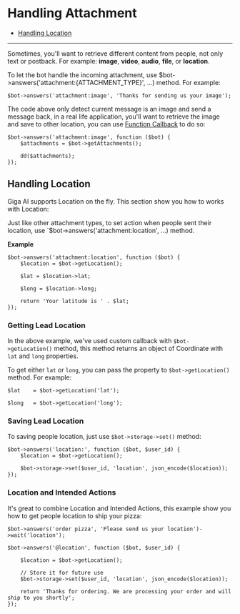 # Handling Attachment

- [Handling Location](#handling-location)

---
Sometimes, you'll want to retrieve different content from people, not only text or postback. For example: **image**, **video**, **audio**, **file**, or **location**.

To let the bot handle the incoming attachment, use $bot->answers('attachment:{ATTACHMENT_TYPE}', ...) method. For example:

```
$bot->answers('attachment:image', 'Thanks for sending us your image');
```

The code above only detect current message is an image and send a message back, in a real life application, you'll want to retrieve the image and save to other location, you can use [Function Callback](/docs/api/callback) to do so:

```
$bot->answers('attachment:image', function ($bot) {
    $attachments = $bot->getAttachments();

    dd($attachments);
});
```

<a name="handling-location"></a>
## Handling Location
Giga AI supports Location on the fly. This section show you how to works with Location:

Just like other attachment types, to set action when people sent their location, use `$bot->answers('attachment:location', ...) method.

**Example**
```
$bot->answers('attachment:location', function ($bot) {
    $location = $bot->getLocation();

    $lat = $location->lat;

    $long = $location->long;

    return 'Your latitude is ' . $lat;
});
```

<a name="getting-lead-location"></a>
### Getting Lead Location

In the above example, we've used custom callback with `$bot->getLocation()` method, this method returns an object of Coordinate with `lat` and `long` properties.

To get either `lat` or `long`, you can pass the property to `$bot->getLocation()` method. For example:

```
$lat    = $bot->getLocation('lat');

$long   = $bot->getLocation('long');
```

<a name="saving-lead-location"></a>
### Saving Lead Location

To saving people location, just use `$bot->storage->set()` method:

```
$bot->answers('location:', function ($bot, $user_id) {
	$location = $bot->getLocation();

	$bot->storage->set($user_id, 'location', json_encode($location));
});
```

<a name="location-and-intended-actions"></a>
### Location and Intended Actions

It's great to combine Location and Intended Actions, this example show you how to get people location to ship your pizza:

```
$bot->answers('order pizza', 'Please send us your location')->wait('location');

$bot->answers('@location', function ($bot, $user_id) {
    
    $location = $bot->getLocation();
    
    // Store it for future use
    $bot->storage->set($user_id, 'location', json_encode($location));
    
    return 'Thanks for ordering. We are processing your order and will ship to you shortly';
});
```